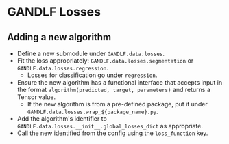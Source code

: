 # GANDLF Losses

## Adding a new algorithm

- Define a new submodule under `GANDLF.data.losses`.
- Fit the loss appropriately: `GANDLF.data.losses.segmentation` or `GANDLF.data.losses.regression`.
    - Losses for classification go under `regression`.
- Ensure the new algorithm has a functional interface that accepts input in the format `algorithm(predicted, target, parameters)` and returns a Tensor value.
    - If the new algorithm is from a pre-defined package, put it under `GANDLF.data.losses.wrap_${package_name}.py`.
- Add the algorithm's identifier to `GANDLF.data.losses.__init__.global_losses_dict` as appropriate.
- Call the new identified from the config using the `loss_function` key.

